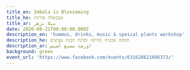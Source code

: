 ```yaml
---
title_en: Imbala is Blossoming
title_he: אםבאלה פורחת
title_ar: مبلا تزهر
date: 2020-08-21T09:00:00.000Z
description_en: 'hummus, drinks, music & speical plants workshop'
description_he: חומוס אבטיח מוזיקה וסדנת הכנת עציצים
description_ar: ورشة مصنع أصيص!
background: green
event_url: 'https://www.facebook.com/events/631628621096373/'
---
```

